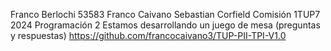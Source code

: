 Franco Berlochi 53583
Franco Caivano
Sebastian Corfield
Comisión 1TUP7
2024
Programación 2
Estamos desarrollando un juego de mesa (preguntas y respuestas)
https://github.com/francocaivano3/TUP-PII-TPI-V1.0
